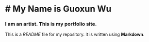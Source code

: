 # # My Name is Guoxun Wu

### I am an artist. This is my portfolio site.

This is a *README* file for my repository. It is written using **Markdown**.
